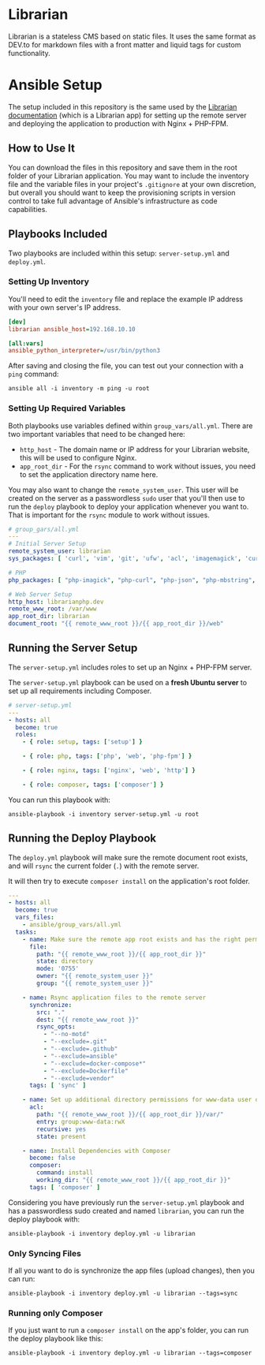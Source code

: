 # Librarian
Librarian is a stateless CMS based on static files. It uses the same format as DEV.to for markdown files with a front matter and liquid tags for custom functionality.

# Ansible Setup

The setup included in this repository is the same used by the [Librarian documentation](https://librarianphp.dev) (which is a Librarian app) for setting up the remote server and deploying the application to production with Nginx + PHP-FPM.

## How to Use It
You can download the files in this repository and save them in the root folder of your Librarian application. You may want to include the inventory file and the variable files in your project's `.gitignore` at your own discretion, but overall you should want to keep the provisioning scripts in version control to take full advantage of Ansible's infrastructure as code capabilities.

## Playbooks Included

Two playbooks are included within this setup: `server-setup.yml` and `deploy.yml`. 

### Setting Up Inventory

You'll need to edit the `inventory` file and replace the example IP address with your own server's IP address.

```ini
[dev]
librarian ansible_host=192.168.10.10

[all:vars]
ansible_python_interpreter=/usr/bin/python3
```

After saving and closing the file, you can test out your connection with a `ping` command:

```shell
ansible all -i inventory -m ping -u root
```

### Setting Up Required Variables

Both playbooks use variables defined within `group_vars/all.yml`. There are two important variables that need to be changed here:
- `http_host` - The domain name or IP address for your Librarian website, this will be used to configure Nginx.
- `app_root_dir` - For the `rsync` command to work without issues, you need to set the application directory name here.

You may also want to change the `remote_system_user`. This user will be created on the server as a passwordless `sudo` user that you'll then use to run the `deploy` playbook to deploy your application whenever you want to.
That is important for the `rsync` module to work without issues.

```yml
# group_gars/all.yml
---
# Initial Server Setup
remote_system_user: librarian
sys_packages: [ 'curl', 'vim', 'git', 'ufw', 'acl', 'imagemagick', 'curl']

# PHP
php_packages: [ "php-imagick", "php-curl", "php-json", "php-mbstring", "php-bcmath", "php-xml" ]

# Web Server Setup
http_host: librarianphp.dev
remote_www_root: /var/www
app_root_dir: librarian
document_root: "{{ remote_www_root }}/{{ app_root_dir }}/web"
```

## Running the Server Setup

The `server-setup.yml` includes roles to set up an Nginx + PHP-FPM server.

The `server-setup.yml` playbook can be used on a **fresh Ubuntu server** to set up all requirements including Composer.
```yml
# server-setup.yml
---
- hosts: all
  become: true
  roles:
    - { role: setup, tags: ['setup'] }

    - { role: php, tags: ['php', 'web', 'php-fpm'] }

    - { role: nginx, tags: ['nginx', 'web', 'http'] }

    - { role: composer, tags: ['composer'] }
```

You can run this playbook with:

```shell
ansible-playbook -i inventory server-setup.yml -u root
```
## Running the Deploy Playbook

The `deploy.yml` playbook will make sure the remote document root exists, and will `rsync` the current folder (`.`) with the remote server.

It will then try to execute `composer install` on the application's root folder.

```yaml
---
- hosts: all
  become: true
  vars_files:
    - ansible/group_vars/all.yml
  tasks:
    - name: Make sure the remote app root exists and has the right permissions
      file:
        path: "{{ remote_www_root }}/{{ app_root_dir }}"
        state: directory
        mode: '0755'
        owner: "{{ remote_system_user }}"
        group: "{{ remote_system_user }}"

    - name: Rsync application files to the remote server
      synchronize:
        src: "."
        dest: "{{ remote_www_root }}"
        rsync_opts:
          - "--no-motd"
          - "--exclude=.git"
          - "--exclude=.github"
          - "--exclude=ansible"
          - "--exclude=docker-compose*"
          - "--exclude=Dockerfile"
          - "--exclude=vendor"
      tags: [ 'sync' ]

    - name: Set up additional directory permissions for www-data user on storage folder
      acl:
        path: "{{ remote_www_root }}/{{ app_root_dir }}/var/"
        entry: group:www-data:rwX
        recursive: yes
        state: present

    - name: Install Dependencies with Composer
      become: false
      composer:
        command: install
        working_dir: "{{ remote_www_root }}/{{ app_root_dir }}"
      tags: [ 'composer' ]
```

Considering you have previously run the `server-setup.yml` playbook and has a passwordless sudo created and named `librarian`, you can run the deploy playbook with:

```shell
ansible-playbook -i inventory deploy.yml -u librarian
```

### Only Syncing Files

If all you want to do is synchronize the app files (upload changes), then you can run:

```shell
ansible-playbook -i inventory deploy.yml -u librarian --tags=sync
```

### Running only Composer

If you just want to run a `composer install` on the app's folder, you can run the deploy playbook like this:

```shell
ansible-playbook -i inventory deploy.yml -u librarian --tags=composer
```